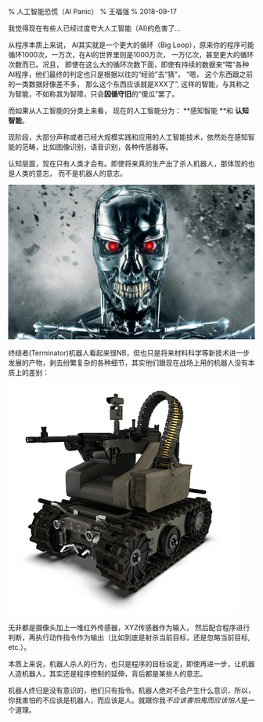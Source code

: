 % 人工智能恐慌（AI Panic）
% 王福强
% 2018-09-17

我觉得现在有些人已经过度夸大人工智能（AI)的危害了...

从程序本质上来说， AI其实就是一个更大的循环（Big Loop），原来你的程序可能循环1000次，一万次，在AI的世界里则是1000万次， 一万亿次，甚至更大的循环次数而已。况且， 即使在这么大的循环次数下面，即使有持续的数据来“喂”各种AI程序，他们最终的判定也只是根据以往的“经验”去“猜”， “嗯， 这个东西跟之前的一类数据好像差不多， 那么这个东西应该就是XXX了”, 这样的智能，与其称之为智能，不如称其为智障，只会**因循守旧**的“傻瓜”罢了。

而如果从人工智能的分类上来看， 现在的人工智能分为： **感知智能 **和 **认知智能**。

现阶段，大部分声称或者已经大规模实践和应用的人工智能技术，依然处在感知智能的范畴，比如图像识别，语音识别，各种传感器等。

认知层面，现在只有人类才会有。即使将来真的生产出了杀人机器人，那体现的也是人类的意志， 而不是机器人的意志。

![](images/terminator.jpg)

终结者(Terminator)机器人看起来很NB，但也只是将来材料科学等新技术进一步发展的产物，剥去纷繁复杂的各种细节，其实他们跟现在战场上用的机器人没有本质上的差别：

![](images/gun_robot.jpg)

无非都是摄像头加上一堆红外传感器，XYZ传感器作为输入， 然后配合程序进行判断，再执行动作指令作为输出（比如到底是射杀当前目标，还是忽略当前目标, etc.）。

本质上来说，机器人杀人的行为，也只是程序的目标设定，即使再进一步，让机器人造机器人，其实还是程序控制的延伸，背后都是某些人的意志。

机器人终归是没有意识的，他们只有指令。机器人绝对不会产生什么意识，所以，你我害怕的不应该是机器人，而应该是人。就跟你我*不应该害怕鬼而应该怕人*是一个道理。